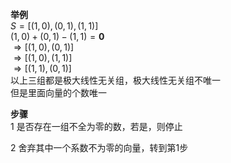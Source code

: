 **举例**    
 $S=[(1,0),(0,1),(1,1)]$     
 $(1,0)+(0,1)-(1,1)=\mathbf0$     
 $\Rightarrow[(1,0),(0,1)]$     
 $\Rightarrow[(1,0),(1,1)]$     
 $\Rightarrow[(1,1),(0,1)]$     
以上三组都是极大线性无关组，极大线性无关组不唯一    
但是里面向量的个数唯一    
    
**步骤**    
1 是否存在一组不全为零的数，若是，则停止    
    
2 舍弃其中一个系数不为零的向量，转到第1步    
